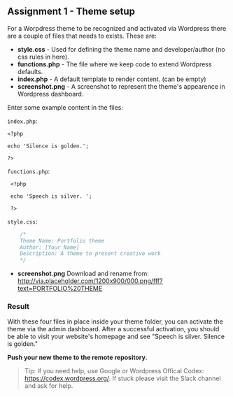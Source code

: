 ## Assignment 1 - Theme setup
For a Worpdress theme to be recognized and activated via Wordpress there are a couple of files that needs to exists. These are:

* **style.css** - Used for defining the theme name and developer/author (no css rules in here).
* **functions.php** - The file where we keep code to extend Wordpress defaults.
* **index.php** - A default template to render content. (can be empty)
* **screenshot.png** - A screenshot to represent the theme's appearence in Wordpress dashboard.

Enter some example content in the files:

`index.php`:
```
<?php 

echo 'Silence is golden.'; 

?>
```

`functions.php`:
```
 <?php 

 echo 'Speech is silver. '; 

 ?>
```

`style.css`:
```css
    /*
    Theme Name: Portfolio theme
    Author: [Your Name]
    Description: A theme to present creative work
    */
```
* **screenshot.png**
Download and rename from:
http://via.placeholder.com/1200x900/000.png/fff?text=PORTFOLIO%20THEME

### Result
With these four files in place inside your theme folder, you can activate the theme via the admin dashboard. After a successful activation, you should be able to visit your website's homepage and see "Speech is silver. Silence is golden."

**Push your new theme to the remote repository.**

> Tip: If you need help, use Google or Wordpress Offical Codex: https://codex.wordpress.org/. If stuck please visit the Slack channel and ask for help.
